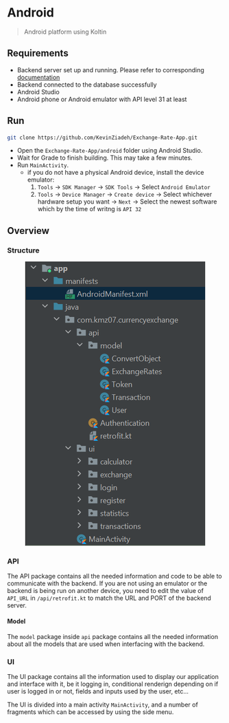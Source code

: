 ﻿# Android
> Android platform using Koltin

## Requirements
- Backend server set up and running. Please refer to corresponding [documentation](../backend/README.md)
- Backend connected to the database successfully
- Android Studio
- Android phone or Android emulator with API level 31 at least

## Run

```bash
git clone https://github.com/KevinZiadeh/Exchange-Rate-App.git
```
- Open the `Exchange-Rate-App/android` folder using Android Studio. 
- Wait for Grade to finish building. This may take a few minutes.
- Run `MainActivity`.
	- if you do not have a physical Android device, install the device emulator:
		1. `Tools` -> `SDK Manager` -> `SDK Tools` -> Select `Android Emulator`
		2.  `Tools` -> `Device Manager` -> `Create device` -> Select whichever hardware setup you want -> `Next` -> Select the newest software which by the time of writng is `API 32` 

## Overview
### Structure
<p align="center">
  <img src="../res/android_structure.png?raw=true"/>
</p>

### API
The API package contains all the needed information and code to be able to communicate with the backend.
If you are not using an emulator or the backend is being run on another device, you need to edit the value of `API_URL` in `/api/retrofit.kt`  to match the URL and PORT of the backend server.
#### Model
The `model` package inside `api` package contains all the needed information about all the models that are used when interfacing with the backend.

### UI
The UI package contains all the information used to display our application and interface with it, be it logging in, conditional renderign depending on if user is logged in or not, fields and inputs used by the user, etc...

The UI is divided into a main activity `MainActivity`, and a number of fragments which can be accessed by using the side menu.
 
 

